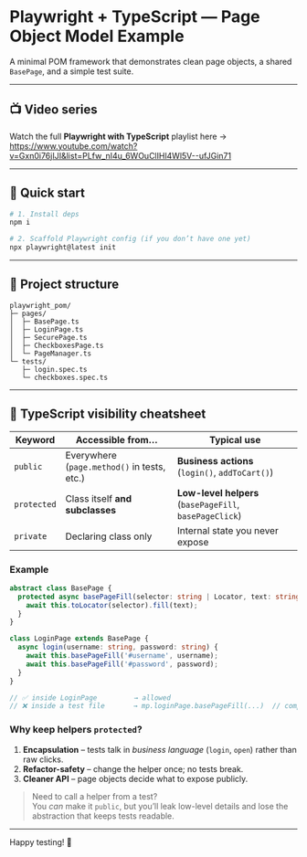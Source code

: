 # Playwright + TypeScript — Page Object Model Example

A minimal POM framework that demonstrates clean page objects, a shared `BasePage`, and a simple test suite.

---

## 📺 Video series

Watch the full **Playwright with TypeScript** playlist here →  
https://www.youtube.com/watch?v=Gxn0i76jIJI&list=PLfw_nI4u_6WOuClIHl4Wl5V--ufJGin71

---

## 🚀 Quick start

```bash
# 1. Install deps
npm i       

# 2. Scaffold Playwright config (if you don’t have one yet)
npx playwright@latest init
```

---

## 📂 Project structure

```text
playwright_pom/
├─ pages/
│  ├─ BasePage.ts
│  ├─ LoginPage.ts
│  ├─ SecurePage.ts
│  ├─ CheckboxesPage.ts
│  └─ PageManager.ts
└─ tests/
   ├─ login.spec.ts
   └─ checkboxes.spec.ts
```

---

## 👀 TypeScript visibility cheatsheet

| Keyword      | Accessible from…                              | Typical use                   |
|--------------|-----------------------------------------------|-------------------------------|
| `public`     | Everywhere (`page.method()` in tests, etc.)   | **Business actions** (`login()`, `addToCart()`) |
| `protected`  | Class itself **and subclasses**               | **Low-level helpers** (`basePageFill`, `basePageClick`) |
| `private`    | Declaring class only                          | Internal state you never expose |

### Example

```ts
abstract class BasePage {
  protected async basePageFill(selector: string | Locator, text: string) {
    await this.toLocator(selector).fill(text);
  }
}

class LoginPage extends BasePage {
  async login(username: string, password: string) {
    await this.basePageFill('#username', username);
    await this.basePageFill('#password', password);
  }
}

// ✅ inside LoginPage         → allowed
// ❌ inside a test file       → mp.loginPage.basePageFill(...)  // compiler error
```

### Why keep helpers `protected`?

1. **Encapsulation** – tests talk in *business language* (`login`, `open`) rather than raw clicks.
2. **Refactor-safety** – change the helper once; no tests break.
3. **Cleaner API** – page objects decide what to expose publicly.

> Need to call a helper from a test?  
> You *can* make it `public`, but you’ll leak low-level details and lose the abstraction that keeps tests readable.

---

Happy testing! 🚀
